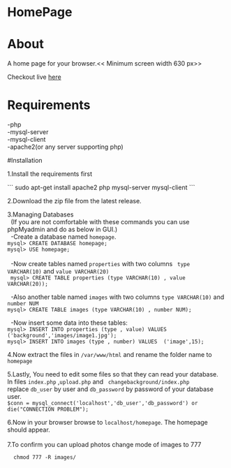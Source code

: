 # HomePage

# About
A home page for your browser.<< Minimum screen width 630 px>>

Checkout live <a  href="http://anurag1234565.github.io/HomePage" >here</a>

# Requirements
  
  -php<br> 
  -mysql-server<br>
  -mysql-client<br>
  -apache2(or any server supporting php)

#Installation 
    
  1.Install the requirements first
  <p>
    ```
       sudo apt-get install apache2 php mysql-server mysql-client
    ```</p>
  
  2.Download the zip file from the latest release.<br>
  
  3.Managing Databases<br>
  &nbsp;&nbsp;(If you are not comfortable with these commands you can use phpMyadmin and do as below in GUI.)<br> 
   &nbsp;&nbsp;-Create a database named ```homepage```.
  <br> 
      ```
       mysql> CREATE DATABASE homepage;
       ```
  <br>
      ```
       mysql> USE homepage;
      ```<br>  
   &nbsp;&nbsp;-Now create tables named ```properties``` with two columns ``` type VARCHAR(10)``` and ```value VARCHAR(20)``` 
  <br> 
      ``` mysql> CREATE TABLE properties (type VARCHAR(10) , value VARCHAR(20));```
  <br>
    
  &nbsp;&nbsp;-Also another table named ```images``` with two columns  ```type VARCHAR(10)``` and ``` number NUM ```
  <br>
      ```mysql> CREATE TABLE images (type VARCHAR(10) , number NUM);```
    <br>
  
  &nbsp;&nbsp;-Now insert some data into these tables:<br>
      ```
        mysql> INSERT INTO properties
              (type , value)
              VALUES 
              ('background','images/image1.jpg');
      ```
  <br>
      ```
        mysql> INSERT INTO images
              (type , number)
              VALUES 
              ('image',15);
      ```
      
  4.Now extract the files in ```/var/www/html``` and rename the folder name to ```homepage```
  
  5.Lastly, You need to edit some files so that they can read your database.
    &nbsp; In files ```index.php``` ,```upload.php``` and  ``` changebackground/index.php```<br>
    replace ```db_user``` by  user and ```db_password``` by password of your database user.
    <br>
    ```
       $conn = mysql_connect('localhost','db_user','db_password') or die("CONNECTION PROBLEM");
    ```<br>
  
  6.Now in your browser browse to ```localhost/homepage```. The homepage should appear.
  <br><br>
  7.To confirm you can upload photos change mode of images to 777
  ```
    chmod 777 -R images/
  ```

  
  
 

